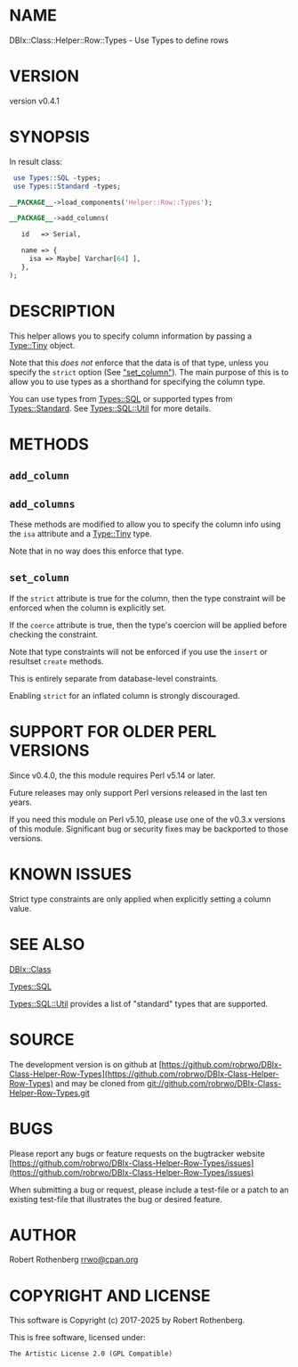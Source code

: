 # NAME

DBIx::Class::Helper::Row::Types - Use Types to define rows

# VERSION

version v0.4.1

# SYNOPSIS

In result class:

```perl
 use Types::SQL -types;
 use Types::Standard -types;

__PACKAGE__->load_components('Helper::Row::Types');

__PACKAGE__->add_columns(

   id   => Serial,

   name => {
     isa => Maybe[ Varchar[64] ],
   },
);
```

# DESCRIPTION

This helper allows you to specify column information by passing a
[Type::Tiny](https://metacpan.org/pod/Type%3A%3ATiny) object.

Note that this _does not_ enforce that the data is of that type,
unless you specify the `strict` option (See ["set\_column"](#set_column)).  The
main purpose of this is to allow you to use types as a shorthand for
specifying the column type.

You can use types from [Types::SQL](https://metacpan.org/pod/Types%3A%3ASQL) or supported types from
[Types::Standard](https://metacpan.org/pod/Types%3A%3AStandard).  See [Types::SQL::Util](https://metacpan.org/pod/Types%3A%3ASQL%3A%3AUtil) for more details.

# METHODS

## `add_column`

## `add_columns`

These methods are modified to allow you to specify the column info
using the `isa` attribute and a [Type::Tiny](https://metacpan.org/pod/Type%3A%3ATiny) type.

Note that in no way does this enforce that type.

## `set_column`

If the `strict` attribute is true for the column, then the type
constraint will be enforced when the column is explicitly set.

If the `coerce` attribute is true, then the type's coercion will be
applied before checking the constraint.

Note that type constraints will not be enforced if you use the
`insert` or resultset `create` methods.

This is entirely separate from database-level constraints.

Enabling `strict` for an inflated column is strongly discouraged.

# SUPPORT FOR OLDER PERL VERSIONS

Since v0.4.0, the this module requires Perl v5.14 or later.

Future releases may only support Perl versions released in the last ten years.

If you need this module on Perl v5.10, please use one of the v0.3.x
versions of this module.  Significant bug or security fixes may be
backported to those versions.

# KNOWN ISSUES

Strict type constraints are only applied when explicitly setting a
column value.

# SEE ALSO

[DBIx::Class](https://metacpan.org/pod/DBIx%3A%3AClass)

[Types::SQL](https://metacpan.org/pod/Types%3A%3ASQL)

[Types::SQL::Util](https://metacpan.org/pod/Types%3A%3ASQL%3A%3AUtil) provides a list of "standard" types that are
supported.

# SOURCE

The development version is on github at [https://github.com/robrwo/DBIx-Class-Helper-Row-Types](https://github.com/robrwo/DBIx-Class-Helper-Row-Types)
and may be cloned from [git://github.com/robrwo/DBIx-Class-Helper-Row-Types.git](git://github.com/robrwo/DBIx-Class-Helper-Row-Types.git)

# BUGS

Please report any bugs or feature requests on the bugtracker website
[https://github.com/robrwo/DBIx-Class-Helper-Row-Types/issues](https://github.com/robrwo/DBIx-Class-Helper-Row-Types/issues)

When submitting a bug or request, please include a test-file or a
patch to an existing test-file that illustrates the bug or desired
feature.

# AUTHOR

Robert Rothenberg <rrwo@cpan.org>

# COPYRIGHT AND LICENSE

This software is Copyright (c) 2017-2025 by Robert Rothenberg.

This is free software, licensed under:

```
The Artistic License 2.0 (GPL Compatible)
```
